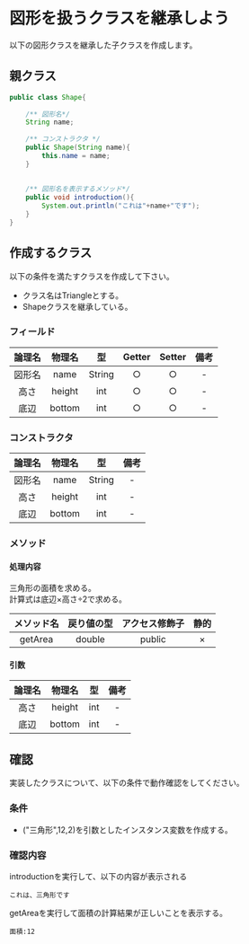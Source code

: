 # 図形を扱うクラスを継承しよう
以下の図形クラスを継承した子クラスを作成します。

## 親クラス

```Java
public class Shape{
    
    /** 図形名*/
    String name;
    
    /** コンストラクタ */
    public Shape(String name){
        this.name = name;
    }
    
    
    /** 図形名を表示するメソッド*/
    public void introduction(){
        System.out.println("これは"+name+"です");
    }
}
```

## 作成するクラス
以下の条件を満たすクラスを作成して下さい。

- クラス名はTriangleとする。
- Shapeクラスを継承している。

### フィールド

| 論理名 | 物理名 | 型 | Getter | Setter | 備考 | 
|:-:|:-:|:-:|:-:|:-:|:-:|
|図形名| name | String | ○ | ○ | - |
|高さ| height | int | ○ | ○ | - |
|底辺| bottom | int | ○ | ○ | - |

### コンストラクタ

| 論理名 | 物理名 | 型 | 備考 | 
|:-:|:-:|:-:|:-:|
|図形名 | name | String | - |
|高さ | height | int | - |
|底辺 | bottom | int | - |

### メソッド

#### 処理内容
三角形の面積を求める。  
計算式は底辺×高さ÷2で求める。

|メソッド名 | 戻り値の型 | アクセス修飾子 | 静的 | 
|:-:|:-:|:-:|:-:|
| getArea | double | public | × |

#### 引数

| 論理名 | 物理名 | 型 | 備考 | 
|:-:|:-:|:-:|:-:|
|高さ| height | int | - |
|底辺| bottom | int | - |

## 確認
実装したクラスについて、以下の条件で動作確認をしてください。

### 条件

- ("三角形",12,2)を引数としたインスタンス変数を作成する。


### 確認内容
 introductionを実行して、以下の内容が表示される
``` 
これは、三角形です 
```
 getAreaを実行して面積の計算結果が正しいことを表示する。
```
面積:12
```
